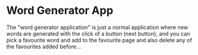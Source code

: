 # Word Generator App

The "word generator application" is just a normal application where new words
are generated with the click of a button (next button), and you can pick a 
favourite word and add to the favourite page and also delete any of the favourites 
added before...
